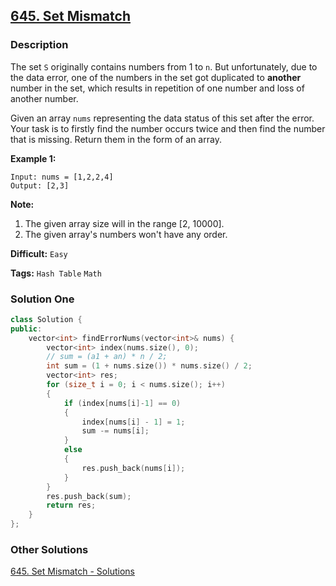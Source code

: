 ## [645. Set Mismatch](https://leetcode.com/problems/set-mismatch/tabs/description)

### Description

The set `S` originally contains numbers from 1 to `n`. But unfortunately, due to the data error, one of the numbers in the set got duplicated to **another** number in the set, which results in repetition of one number and loss of another number.

Given an array `nums` representing the data status of this set after the error. Your task is to firstly find the number occurs twice and then find the number that is missing. Return them in the form of an array.

**Example 1:**

```
Input: nums = [1,2,2,4]
Output: [2,3]

```

**Note:**

1. The given array size will in the range [2, 10000].
2. The given array's numbers won't have any order.



**Difficult:** `Easy`

**Tags:** `Hash Table` `Math`



### Solution One

```c++
class Solution {
public:
    vector<int> findErrorNums(vector<int>& nums) {
        vector<int> index(nums.size(), 0);
        // sum = (a1 + an) * n / 2;
        int sum = (1 + nums.size()) * nums.size() / 2;
        vector<int> res;
        for (size_t i = 0; i < nums.size(); i++)
        {
            if (index[nums[i]-1] == 0)
            {
                index[nums[i] - 1] = 1;
                sum -= nums[i];
            }
            else
            {
                res.push_back(nums[i]);
            }
        }
        res.push_back(sum);
        return res;
    }
};
```



### Other Solutions

[645. Set Mismatch - Solutions](https://leetcode.com/problems/set-mismatch/solution/)


